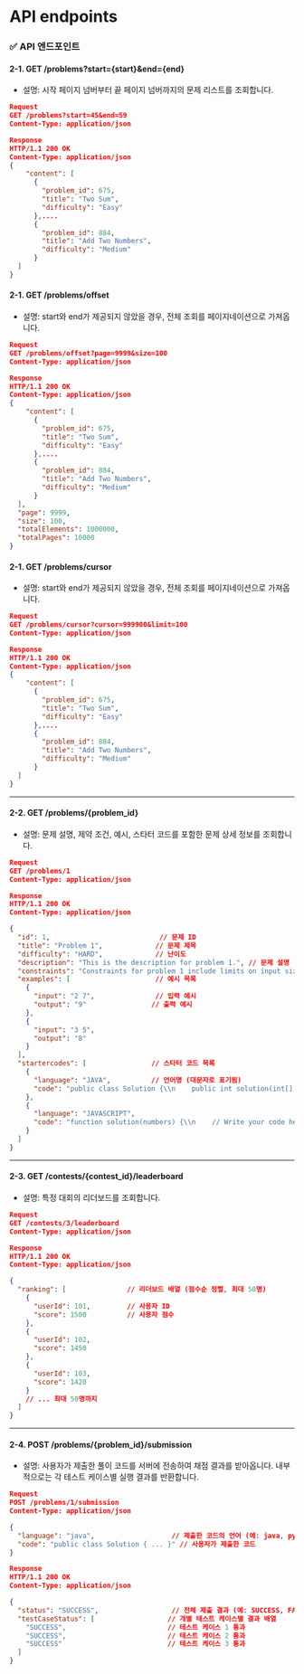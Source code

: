 # API endpoints

### ✅ API 엔드포인트

#### **2-1. GET /problems?start={start}\&end={end}**

* 설명: 시작 페이지 넘버부터 끝 페이지 넘버까지의 문제 리스트를 조회합니다.

```json
Request
GET /problems?start=45&end=59
Content-Type: application/json

Response
HTTP/1.1 200 OK
Content-Type: application/json
{
	"content": [
	  {
	    "problem_id": 675,
	    "title": "Two Sum",
	    "difficulty": "Easy"
	  },....
	  {
	    "problem_id": 884,
	    "title": "Add Two Numbers",
	    "difficulty": "Medium"
	  }
  ]
}
```

#### **2-1. GET /problems/offset**

* 설명: start와 end가 제공되지 않았을 경우, 전체 조회를 페이지네이션으로 가져옵니다.

```json
Request
GET /problems/offset?page=9999&size=100
Content-Type: application/json

Response
HTTP/1.1 200 OK
Content-Type: application/json
{
	"content": [
	  {
	    "problem_id": 675,
	    "title": "Two Sum",
	    "difficulty": "Easy"
	  },....
	  {
	    "problem_id": 884,
	    "title": "Add Two Numbers",
	    "difficulty": "Medium"
	  }
  ],
  "page": 9999,
  "size": 100,
  "totalElements": 1000000,
  "totalPages": 10000
}
```

#### **2-1. GET /problems/cursor**

* 설명: start와 end가 제공되지 않았을 경우, 전체 조회를 페이지네이션으로 가져옵니다.

```json
Request
GET /problems/cursor?cursor=999900&limit=100
Content-Type: application/json

Response
HTTP/1.1 200 OK
Content-Type: application/json
{
	"content": [
	  {
	    "problem_id": 675,
	    "title": "Two Sum",
	    "difficulty": "Easy"
	  },....
	  {
	    "problem_id": 884,
	    "title": "Add Two Numbers",
	    "difficulty": "Medium"
	  }
  ]
}
```

***

#### 2-2. GET /problems/{problem\_id}

* 설명: 문제 설명, 제약 조건, 예시, 스타터 코드를 포함한 문제 상세 정보를 조회합니다.

```json
Request
GET /problems/1
Content-Type: application/json

Response
HTTP/1.1 200 OK
Content-Type: application/json

{
  "id": 1,                           // 문제 ID
  "title": "Problem 1",             // 문제 제목
  "difficulty": "HARD",             // 난이도
  "description": "This is the description for problem 1.", // 문제 설명
  "constraints": "Constraints for problem 1 include limits on input size, time complexity, etc.", // 제약 조건
  "examples": [                     // 예시 목록
    {
      "input": "2 7",               // 입력 예시
      "output": "9"                // 출력 예시
    },
    {
      "input": "3 5",
      "output": "8"
    }
  ],
  "startercodes": [                // 스타터 코드 목록
    {
      "language": "JAVA",          // 언어명 (대문자로 표기됨)
      "code": "public class Solution {\\n    public int solution(int[] numbers) {\\n        // Write your code here\\n        return 0;\\n    }\\n}" // Java 코드
    },
    {
      "language": "JAVASCRIPT",
      "code": "function solution(numbers) {\\n    // Write your code here\\n    return 0;\\n}"
    }
  ]
}

```

***

#### 2-3. GET /contests/{contest\_id}/leaderboard

* 설명: 특정 대회의 리더보드를 조회합니다.

```json
Request
GET /contests/3/leaderboard
Content-Type: application/json

Response
HTTP/1.1 200 OK
Content-Type: application/json

{
  "ranking": [               // 리더보드 배열 (점수순 정렬, 최대 50명)
    {
      "userId": 101,         // 사용자 ID
      "score": 1500          // 사용자 점수
    },
    {
      "userId": 102,
      "score": 1450
    },
    {
      "userId": 103,
      "score": 1420
    }
    // ... 최대 50명까지
  ]
}

```

***

#### 2-4. POST /problems/{problem\_id}/submission

* 설명: 사용자가 제출한 풀이 코드를 서버에 전송하여 채점 결과를 받아옵니다. 내부적으로는 각 테스트 케이스별 실행 결과를 반환합니다.

```json
Request
POST /problems/1/submission
Content-Type: application/json

{
  "language": "java",                   // 제출한 코드의 언어 (예: java, python, javascript 등)
  "code": "public class Solution { ... }" // 사용자가 제출한 코드
}

Response
HTTP/1.1 200 OK
Content-Type: application/json

{
  "status": "SUCCESS",                  // 전체 제출 결과 (예: SUCCESS, FAIL, COMPILE_ERROR 등)
  "testCaseStatus": [                  // 개별 테스트 케이스별 결과 배열
    "SUCCESS",                         // 테스트 케이스 1 통과
    "SUCCESS",                         // 테스트 케이스 2 통과
    "SUCCESS"                          // 테스트 케이스 3 통과
  ]
}

```
